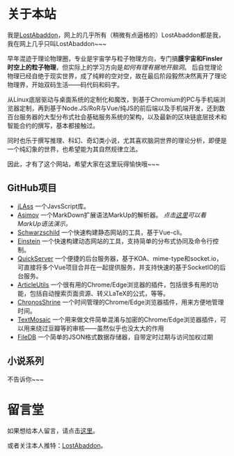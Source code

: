 # 关于本站

我是[LostAbaddon](lostabaddon@gmail.com)，网上的几乎所有（稍微有点逼格的）LostAbaddon都是我，我在网上几乎只叫LostAbaddon~~~

早年混迹于理论物理圈，专业是宇宙学与粒子物理方向，专门搞**膜宇宙和Finsler时空上的粒子物理**，但实际上的学习方向是*如何有理有据地开脑洞*。
后自觉理论物理已经自绝于现实世界，成了纯粹的空对空，故在最后阶段毅然决然离开了理论物理界，开始双码生活——码代码和码字。

从Linux底层驱动与桌面系统的定制化和魔改，到基于Chromium的PC与手机端浏览器定制，再到基于Node.JS/RoR与Vue/纯JS的前后端以及手机端开发，还到数百台服务器的大型分布式社会基础服务系统的架构，以及最新的区块链底层技术和智能合约的撰写，基本都接触过。

同时也乐于撰写推理、科幻、奇幻类小说，尤其喜欢脑洞世界的理论分析，即便是一个纯幻象的世界，也希望能为其自然规律立法。

因此，才有了这个网站，希望大家在这里玩得愉快哦~~~

## GitHub项目

-	[jLAss](https://github.com/LostAbaddon/jLAss)
	一个JavsScript库。
-	[Asimov](https://github.com/LostAbaddon/Asimov)
	一个MarkDown扩展语法MarkUp的解析器。
	*点击[这里](@markup)可以看MarkUp语法演示。*
-	[Schwarzschild](https://github.com/LostAbaddon/Schwarzschild)
	一个快速构建静态网站的工具，基于Vue-cli。
-	[Einstein](https://github.com/LostAbaddon/EmptyNodeProject)
	一个快速构建动态网站的工具，支持简单的分布式协同及命令行控制。
-	[QuickServer](https://github.com/LostAbaddon/QuickServer)
	一个便捷的后台服务器，基于KOA、mime-type和socket.io，可直接将多个Vue项目合并在一起提供服务，并支持快速的基于SocketIO的后台服务。
-	[ArticleUtils](https://github.com/LostAbaddon/ArticleUtils)
	一个很有用的Chrome/Edge浏览器的插件，包括很多有用的功能，包括自动搜索页面资源、转义LaTeX的公式，等等。
-	[ChronosShrine](https://github.com/LostAbaddon/ChronosShrine)
	一个时间管理的Chrome/Edge浏览器插件，用来方便地管理时间。
-	[TextMosaic](https://github.com/LostAbaddon/TextMosaic)
	一个用来做文件简单混淆与加密的Chrome/Edge浏览器插件，可以用来绕过豆瓣等的审核——虽然似乎也没太大的作用
-	[FileDB](https://github.com/LostAbaddon/FileDB)
	一个简单的JSON格式数据存储器，自带定时过期与访问加权过期

## 小说系列

不告诉你~~~

# 留言堂

如果想给本人留言，请点击[这里](https://github.com/LostAbaddon/lostabaddon.github.io/discussions)。

或者关注本人推特：[LostAbaddon](https://twitter.com/LostAbaddon)。